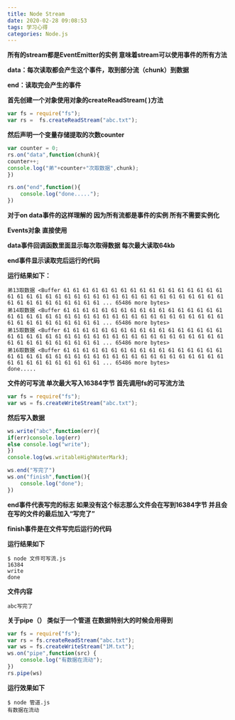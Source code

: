 ```yaml
---
title: Node Stream
date: 2020-02-28 09:08:53
tags: 学习心得
categories: Node.js
---
```


**所有的stream都是EventEmitter的实例 意味着stream可以使用事件的所有方法**

**data：每次读取都会产生这个事件，取到部分流（chunk）到数据**

**end：读取完会产生的事件**

**首先创建一个对象使用对象的createReadStream( )方法**

```javascript
var fs = require("fs");
var rs =  fs.createReadStream("abc.txt");
```

**然后声明一个变量存储提取的次数counter** 

```js
var counter = 0;
rs.on("data",function(chunk){
counter++;
console.log("弟"+counter+"次取数据",chunk);
})

rs.on("end",function(){
    console.log("done.....");
})
```

**对于on data事件的这样理解的 因为所有流都是事件的实例  所有不需要实例化**

**Events对象 直接使用**  

**data事件回调函数里面显示每次取得数据   每次最大读取64kb**

**end事件显示读取完后运行的代码**

**运行结果如下：**

```
弟13取数据 <Buffer 61 61 61 61 61 61 61 61 61 61 61 61 61 61 61 61 61 61 61 61 61 61 61 61 61 61 61 61 61 61 61 61 61 61 61 61 61 61 61 61 61 61 61 61 61 61 61 61 61 61 ... 65486 more bytes>
弟14取数据 <Buffer 61 61 61 61 61 61 61 61 61 61 61 61 61 61 61 61 61 61 61 61 61 61 61 61 61 61 61 61 61 61 61 61 61 61 61 61 61 61 61 61 61 61 61 61 61 61 61 61 61 61 ... 65486 more bytes>
弟15取数据 <Buffer 61 61 61 61 61 61 61 61 61 61 61 61 61 61 61 61 61 61 61 61 61 61 61 61 61 61 61 61 61 61 61 61 61 61 61 61 61 61 61 61 61 61 61 61 61 61 61 61 61 61 ... 65486 more bytes>
弟16取数据 <Buffer 61 61 61 61 61 61 61 61 61 61 61 61 61 61 61 61 61 61 61 61 61 61 61 61 61 61 61 61 61 61 61 61 61 61 61 61 61 61 61 61 61 61 61 61 61 61 61 61 61 61 ... 65486 more bytes>
done.....
```

**文件的可写流  单次最大写入16384字节   首先调用fs的可写流方法**

```js
var fs = require("fs");
var ws = fs.createWriteStream("abc.txt");
```

**然后写入数据**

```js
ws.write("abc",function(err){
if(err)console.log(err)
else console.log("write");
})
console.log(ws.writableHighWaterMark);

ws.end("写完了")
ws.on("finish",function(){
    console.log("done");
})
```

**end事件代表写完的标志   如果没有这个标志那么文件会在写到16384字节 并且会在写的文件的最后加入“写完了”**

**finish事件是在文件写完后运行的代码**

**运行结果如下**

```
$ node 文件可写流.js
16384
write
done
```

**文件内容**

```
abc写完了
```

**关于pipe（）    类似于一个管道 在数据特别大的时候会用得到**

```js
var fs = require("fs");
var rs = fs.createReadStream("abc.txt");
var ws = fs.createWriteStream("1M.txt");
ws.on("pipe",function(src) {
    console.log("有数据在流动");
})
rs.pipe(ws)
```

**运行效果如下**

```
$ node 管道.js
有数据在流动
```

